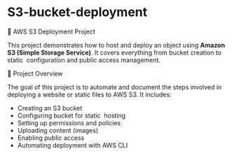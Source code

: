 # S3-bucket-deployment
 🚀 AWS S3 Deployment Project

This project demonstrates how to host and deploy an object using **Amazon S3 (Simple Storage Service)**. It covers everything from bucket creation to static  configuration and public access management.

 📁 Project Overview

The goal of this project is to automate and document the steps involved in deploying a website or static files to AWS S3. It includes:

* Creating an S3 bucket
* Configuring bucket for static  hosting
* Setting up permissions and policies
* Uploading content (images)
* Enabling public access 
* Automating deployment with AWS CLI
